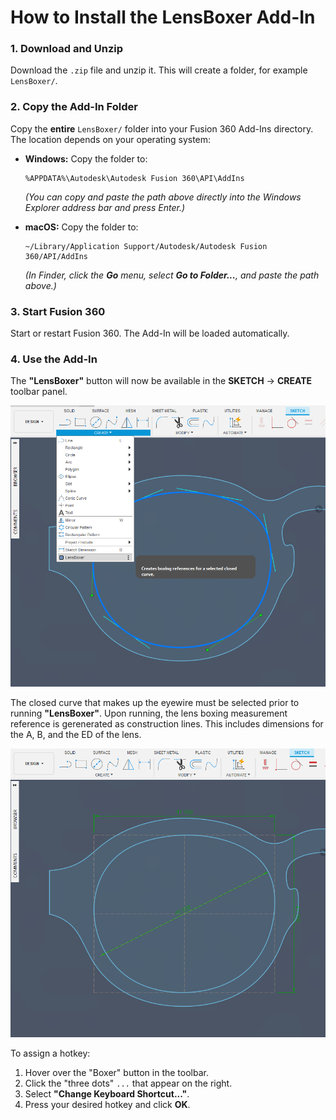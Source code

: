 # How to Install the LensBoxer Add-In

### 1. Download and Unzip
Download the `.zip` file and unzip it. This will create a folder, for example `LensBoxer/`.

### 2. Copy the Add-In Folder
Copy the **entire** `LensBoxer/` folder into your Fusion 360 Add-Ins directory. The location depends on your operating system:

*   **Windows:**
    Copy the folder to:
    ```
    %APPDATA%\Autodesk\Autodesk Fusion 360\API\AddIns
    ```
    *(You can copy and paste the path above directly into the Windows Explorer address bar and press Enter.)*

*   **macOS:**
    Copy the folder to:
    ```
    ~/Library/Application Support/Autodesk/Autodesk Fusion 360/API/AddIns
    ```
    *(In Finder, click the **Go** menu, select **Go to Folder...**, and paste the path above.)*

### 3. Start Fusion 360
Start or restart Fusion 360. The Add-In will be loaded automatically.

### 4. Use the Add-In
The **"LensBoxer"** button will now be available in the **SKETCH** -> **CREATE** toolbar panel. 

![button location](readme_button_illustration.png)

The closed curve that makes up the eyewire must be selected prior to running **"LensBoxer"**. Upon running, the lens boxing measurement reference is gerenerated as construction lines. This includes dimensions for the A, B, and the ED of the lens.

![boxing illustration](readme_boxing_illustration.png)

To assign a hotkey:
1.  Hover over the "Boxer" button in the toolbar.
2.  Click the "three dots" `...` that appear on the right.
3.  Select **"Change Keyboard Shortcut..."**.
4.  Press your desired hotkey and click **OK**.
